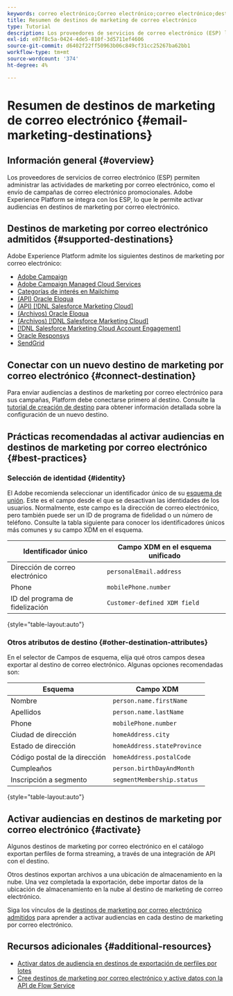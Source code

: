 ```yaml
---
keywords: correo electrónico;Correo electrónico;correo electrónico;destinos de correo electrónico
title: Resumen de destinos de marketing de correo electrónico
type: Tutorial
description: Los proveedores de servicios de correo electrónico (ESP) le permiten administrar sus actividades de marketing por correo electrónico, como para enviar campañas de correo electrónico promocionales. Descubra qué ESP son compatibles como destinos de Experience Platform.
exl-id: e07f8c5a-0424-4de5-810f-3d5711ef4606
source-git-commit: d6402f22ff50963b06c849cf31cc25267ba62bb1
workflow-type: tm+mt
source-wordcount: '374'
ht-degree: 4%

---
```


# Resumen de destinos de marketing de correo electrónico {#email-marketing-destinations}

## Información general {#overview}

Los proveedores de servicios de correo electrónico (ESP) permiten administrar las actividades de marketing por correo electrónico, como el envío de campañas de correo electrónico promocionales. Adobe Experience Platform se integra con los ESP, lo que le permite activar audiencias en destinos de marketing por correo electrónico.

## Destinos de marketing por correo electrónico admitidos {#supported-destinations}

Adobe Experience Platform admite los siguientes destinos de marketing por correo electrónico:

* [Adobe Campaign](adobe-campaign.md)
* [Adobe Campaign Managed Cloud Services](adobe-campaign-managed-services.md)
* [Categorías de interés en Mailchimp](mailchimp-interest-categories.md)
* [(API) Oracle Eloqua](oracle-eloqua-api.md)
* [(API) [!DNL Salesforce Marketing Cloud]](salesforce-marketing-cloud-exact-target.md)
* [(Archivos) Oracle Eloqua](oracle-eloqua.md)
* [(Archivos) [!DNL Salesforce Marketing Cloud]](salesforce-marketing-cloud.md)
* [[!DNL Salesforce Marketing Cloud Account Engagement]](salesforce-marketing-cloud-account-engagement.md)
* [Oracle Responsys](oracle-responsys.md)
* [SendGrid](sendgrid.md)

## Conectar con un nuevo destino de marketing por correo electrónico {#connect-destination}

Para enviar audiencias a destinos de marketing por correo electrónico para sus campañas, Platform debe conectarse primero al destino. Consulte la [tutorial de creación de destino](../../ui/connect-destination.md) para obtener información detallada sobre la configuración de un nuevo destino.

## Prácticas recomendadas al activar audiencias en destinos de marketing por correo electrónico {#best-practices}

### Selección de identidad {#identity}

El Adobe recomienda seleccionar un identificador único de su [esquema de unión](../../../profile/home.md#profile-fragments-and-union-schemas). Este es el campo desde el que se desactivan las identidades de los usuarios. Normalmente, este campo es la dirección de correo electrónico, pero también puede ser un ID de programa de fidelidad o un número de teléfono. Consulte la tabla siguiente para conocer los identificadores únicos más comunes y su campo XDM en el esquema.

| Identificador único | Campo XDM en el esquema unificado |
|----------------- | ---------------------------|
| Dirección de correo electrónico | `personalEmail.address` |
| Phone | `mobilePhone.number` |
| ID del programa de fidelización | `Customer-defined XDM field` |

{style="table-layout:auto"}

### Otros atributos de destino {#other-destination-attributes}

En el selector de Campos de esquema, elija qué otros campos desea exportar al destino de correo electrónico. Algunas opciones recomendadas son:

| Esquema | Campo XDM |
|------ | ---------|
| Nombre | `person.name.firstName` |
| Apellidos | `person.name.lastName` |
| Phone | `mobilePhone.number` |
| Ciudad de dirección | `homeAddress.city` |
| Estado de dirección | `homeAddress.stateProvince` |
| Código postal de la dirección | `homeAddress.postalCode` |
| Cumpleaños | `person.birthDayAndMonth` |
| Inscripción a segmento | `segmentMembership.status` |

{style="table-layout:auto"}

## Activar audiencias en destinos de marketing por correo electrónico {#activate}

Algunos destinos de marketing por correo electrónico en el catálogo exportan perfiles de forma streaming, a través de una integración de API con el destino.

Otros destinos exportan archivos a una ubicación de almacenamiento en la nube. Una vez completada la exportación, debe importar datos de la ubicación de almacenamiento en la nube al destino de marketing de correo electrónico.

Siga los vínculos de la [destinos de marketing por correo electrónico admitidos](#supported-destinations) para aprender a activar audiencias en cada destino de marketing por correo electrónico.

## Recursos adicionales {#additional-resources}

* [Activar datos de audiencia en destinos de exportación de perfiles por lotes](../../ui/activate-batch-profile-destinations.md)
* [Cree destinos de marketing por correo electrónico y active datos con la API de Flow Service](../../api/connect-activate-batch-destinations.md)
